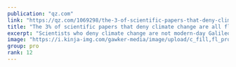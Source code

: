 ```yaml
---
publication: "qz.com"
link: "https://qz.com/1069298/the-3-of-scientific-papers-that-deny-climate-change-are-all-flawed/amp"
title: "The 3% of scientific papers that deny climate change are all flawed"
excerpt: "Scientists who deny climate change are not modern-day Galileos."
image: "https://i.kinja-img.com/gawker-media/image/upload/c_fill,fl_progressive,g_center,h_180,q_80,w_320/d60469e5ad759690e8deb03fefaf816d.png"
group: pro
rank: 12
---
```

